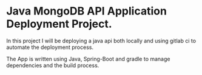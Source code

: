 # Java MongoDB API Application Deployment Project.

In this project I will be deploying a java api both locally and using gitlab ci to automate the deployment process.

The App is written using Java, Spring-Boot and gradle to manage dependencies and the build process.